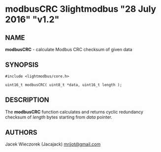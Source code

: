 # modbusCRC 3lightmodbus "28 July 2016" "v1.2"

## NAME
**modbusCRC** - calculate Modbus CRC checksum of given data

## SYNOPSIS
`#include <lightmodbus/core.h>`

`uint16_t modbusCRC( uint8_t *data, uint16_t length );`

## DESCRIPTION
The **modbusCRC** function calculates and returns cyclic redundancy checksum of *length* bytes starting from *data* pointer.

## AUTHORS
Jacek Wieczorek (Jacajack) <mrjjot@gmail.com>
